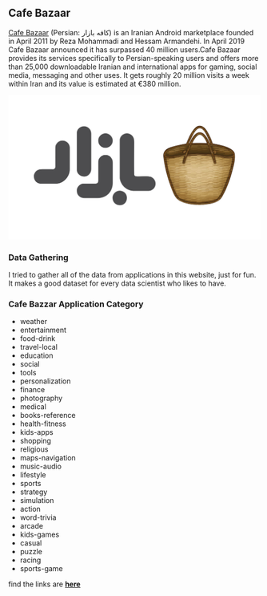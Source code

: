## Cafe Bazaar
[Cafe Bazaar](https://cafebazaar.ir/) (Persian: کافه بازار‎) is an Iranian Android marketplace founded in April 2011 by Reza Mohammadi and Hessam Armandehi. In April 2019 Cafe Bazaar announced it has surpassed 40 million users.Cafe Bazaar provides its services specifically to Persian-speaking users and offers more than 25,000 downloadable Iranian and international apps for gaming, social media, messaging and other uses. It gets roughly 20 million visits a week within Iran and its value is estimated at €380 million.

![](https://github.com/BahramJannesar/CafebazzarWebsiteScraper/blob/master/image/Cafe-Bazaar.jpg)

### Data Gathering
I tried to gather all of the data from applications in this website, just for fun. It makes a good dataset for every data scientist who likes to have.

### Cafe Bazzar Application Category 

* weather
* entertainment
* food-drink
* travel-local
* education
* social
* tools
* personalization
* finance
* photography
* medical
* books-reference
* health-fitness
* kids-apps
* shopping
* religious
* maps-navigation
* music-audio
* lifestyle
* sports
* strategy
* simulation
* action
* word-trivia
* arcade
* kids-games
* casual
* puzzle
* racing
* sports-game

find the links are **[here](https://github.com/BahramJannesar/CafebazzarWebsiteScraper/blob/master/cafebazzar_category_link.txt)**

